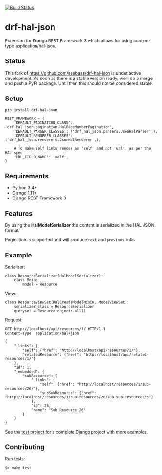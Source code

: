 [![Build Status](https://travis-ci.org/Artory/drf-hal-json.svg?branch=master)](https://travis-ci.org/Artory/drf-hal-json)

drf-hal-json
=================
Extension for Django REST Framework 3 which allows for using content-type application/hal-json. 

## Status ##

This fork of https://github.com/seebass/drf-hal-json is under active development. 
As soon as there is a stable version ready, we'll do a merge and push a PyPI package.
Until then this should not be considered stable.

## Setup ##

    pip install drf-hal-json
    
    REST_FRAMEWORK = {
        'DEFAULT_PAGINATION_CLASS': 'drf_hal_json.pagination.HalPageNumberPagination',
        'DEFAULT_PARSER_CLASSES': ('drf_hal_json.parsers.JsonHalParser',),
        'DEFAULT_RENDERER_CLASSES': ('drf_hal_json.renderers.JsonHalRenderer',),

        # To make self links render as 'self' and not 'url', as per the HAL spec
        'URL_FIELD_NAME': 'self',
    }

## Requirements ##

* Python 3.4+
* Django 1.11+
* Django REST Framework 3

## Features ##

By using the **HalModelSerializer** the content is serialized in the HAL JSON format.

Pagination is supported and will produce `next` and `previous` links.

## Example ##

Serializer:

    class ResourceSerializer(HalModelSerializer):
        class Meta:
            model = Resource

View:
    
    class ResourceViewSet(HalCreateModelMixin, ModelViewSet):
        serializer_class = ResourceSerializer
        queryset = Resource.objects.all()

Request:

    GET http://localhost/api/resources/1/ HTTP/1.1
    Content-Type  application/hal+json    

    {
        "_links": {
            "self": {"href": "http://localhost/api/resources/1/"},
            "relatedResource": {"href": "http://localhost/api/related-resources/1/"}
        },
        "id": 1,
        "_embedded": {
            "subResource": {
                "_links": {
                    "self": {"href": "http://localhost/resources/1/sub-resources/26/"},
                    "subSubResource": {"href": "http://localhost/resources/1/sub-resources/26/sub-sub-resources/3"}
                },
                "id": 26,
                "name": "Sub Resource 26"
            }
        }
    }

See the [test project][] for a complete Django project with more examples. 

## Contributing

Run tests:

```
$> make test
```

[test project]: tests/
